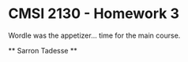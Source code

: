 # CMSI 2130 - Homework 3
Wordle was the appetizer... time for the main course.

** Sarron Tadesse **
